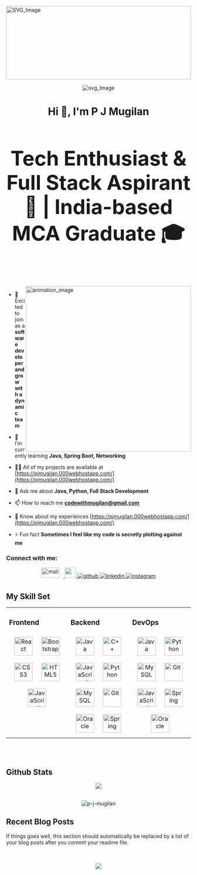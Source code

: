<img src="https://camo.githubusercontent.com/ba9f3bd30647e352a3f5e1e45eb45c6ec7bad6155cd16aaedf4a426738da0ca5/68747470733a2f2f696e646f616e616c79746963612e636f6d2f7374617469632f696d616765732f62616e6e6572722e676966" align="center" style="width: 100%; height:200px;" alt="SVG_Image"/>

<p align="center"><img src="https://readme-typing-svg.herokuapp.com/?lines=Welcome!%20Code.%20;Create%20Collaborate%20Crafting%20Code.%20Building%20Dreams.;High%20Coding%20level%20and%20Clean%20Code&font=VT323&center=true&width=750&height=120&color=00308F&vCenter=true&size=36" alt="svg_Image"></p>
<h1 align="center">Hi 👋, I'm P J Mugilan</h1>
<h3 align="center" style="font-size: 55px">Tech Enthusiast & Full Stack Aspirant 🚀 | India-based MCA Graduate 🎓</h3>
<br><br>

<img align="right" width="450" src="https://user-images.githubusercontent.com/74038190/212750147-854a394f-fee9-4080-9770-78a4b7ece53f.gif" alt="animation_image">

- 🔭 Excited to join as a **software developer and grow with a dynamic team**

- 🌱 I’m currently learning **Java, Spring Boot, Networking**

- 👨‍💻 All of my projects are available at [https://pjmugilan.000webhostapp.com/](https://pjmugilan.000webhostapp.com/)

- 💬 Ask me about **Java, Python, Full Stack Development**

- 📫 How to reach me **codewithmugilan@gmail.com**

- 📄 Know about my experiences [https://pjmugilan.000webhostapp.com/](https://pjmugilan.000webhostapp.com/)

- ⚡ Fun fact **Sometimes I feel like my code is secretly plotting against me**

<h3 align="left">Connect with me:</h3>

<div align="center">
  <a href="mailto:codewithmugilan@gmail.com" target="_blank">
    <img src="https://encrypted-tbn0.gstatic.com/images?q=tbn:ANd9GcTscUIClry78WkmKbwDQQNG8GkcAFxnQgb5b_kuE3kB5W3UhZRw4CNGO22jGw&s"
      alt=mail style="margin-bottom: 5px; height: 28px; width: 50px; padding-right: 10px;" >
    </a>

  <a href="tel:7671085496" target="_blank">
    <img src="https://encrypted-tbn0.gstatic.com/images?q=tbn:ANd9GcSYZ3xUEL66XE9131U3bQ8U8-LVSbqj70Jesg&usqp=CAU" 
      style="margin-bottom: 5px; height:28px; width: 30px;" />
  </a>
    <a href="https://github.com/P-J-Mugilan" target="_blank">
    <img src=https://img.shields.io/badge/github-%2324292e.svg?&style=for-the-badge&logo=github&logoColor=white alt=github style="margin-bottom: 5px;" />
    </a>
    <a href="https://linkedin.com/in/mugilanjagadeesan" target="_blank">
    <img src=https://img.shields.io/badge/linkedin-%231E77B5.svg?&style=for-the-badge&logo=linkedin&logoColor=white alt=linkedin style="margin-bottom: 5px;" />
    </a>
    <a href="https://instagram.com/i_am_mugilan_" target="_blank">
    <img src=https://img.shields.io/badge/instagram-%23000000.svg?&style=for-the-badge&logo=instagram&logoColor=white alt=instagram style="margin-bottom: 5px;" />
    </a>  
    </div> 

<!--


-->



 ## My Skill Set  
<table><tr><td valign="top" width="33%">



### Frontend  
<div align="center">  
<a href="https://reactjs.org/" target="_blank"><img style="margin: 10px" src="https://profilinator.rishav.dev/skills-assets/react-original-wordmark.svg" alt="React" height="50" /></a>  
<a href="https://getbootstrap.com/docs/3.4/javascript/" target="_blank"><img style="margin: 10px" src="https://profilinator.rishav.dev/skills-assets/bootstrap-plain.svg" alt="Bootstrap" height="50" /></a>  
<a href="https://www.w3schools.com/css/" target="_blank"><img style="margin: 10px" src="https://profilinator.rishav.dev/skills-assets/css3-original-wordmark.svg" alt="CSS3" height="50" /></a>  
<a href="https://en.wikipedia.org/wiki/HTML5" target="_blank"><img style="margin: 10px" src="https://profilinator.rishav.dev/skills-assets/html5-original-wordmark.svg" alt="HTML5" height="50" /></a>  
<a href="https://www.javascript.com/" target="_blank"><img style="margin: 10px" src="https://profilinator.rishav.dev/skills-assets/javascript-original.svg" alt="JavaScript" height="50" /></a>  
</div>

</td><td valign="top" width="33%">



### Backend  
<div align="center">  
<a href="https://www.java.com/" target="_blank"><img style="margin: 10px" src="https://profilinator.rishav.dev/skills-assets/java-original-wordmark.svg" alt="Java" height="50" /></a>  
<a href="https://www.cplusplus.com/" target="_blank"><img style="margin: 10px" src="https://profilinator.rishav.dev/skills-assets/cplusplus-original.svg" alt="C++" height="50" /></a>  
<a href="https://www.javascript.com/" target="_blank"><img style="margin: 10px" src="https://profilinator.rishav.dev/skills-assets/javascript-original.svg" alt="JavaScript" height="50" /></a>  
<a href="https://www.python.org/" target="_blank"><img style="margin: 10px" src="https://profilinator.rishav.dev/skills-assets/python-original.svg" alt="Python" height="50" /></a>  
<a href="https://www.mysql.com/" target="_blank"><img style="margin: 10px" src="https://profilinator.rishav.dev/skills-assets/mysql-original-wordmark.svg" alt="MySQL" height="50" /></a>  
<a href="https://github.com/" target="_blank"><img style="margin: 10px" src="https://profilinator.rishav.dev/skills-assets/git-scm-icon.svg" alt="Git" height="50" /></a>  
<a href="https://www.oracle.com/in/index.html" target="_blank"><img style="margin: 10px" src="https://profilinator.rishav.dev/skills-assets/oracle-original.svg" alt="Oracle" height="50" /></a>  
<a href="https://docs.spring.io/spring-framework/docs/3.0.x/reference/expressions.html#:~:text=The%20Spring%20Expression%20Language%20(SpEL,and%20basic%20string%20templating%20functionality." target="_blank"><img style="margin: 10px" src="https://profilinator.rishav.dev/skills-assets/springio-icon.svg" alt="Spring" height="50" /></a>  
</div>

</td><td valign="top" width="33%">



### DevOps  
<div align="center">  
<a href="https://www.java.com/" target="_blank"><img style="margin: 10px" src="https://profilinator.rishav.dev/skills-assets/java-original-wordmark.svg" alt="Java" height="50" /></a>  
<a href="https://www.python.org/" target="_blank"><img style="margin: 10px" src="https://profilinator.rishav.dev/skills-assets/python-original.svg" alt="Python" height="50" /></a>  
<a href="https://www.mysql.com/" target="_blank"><img style="margin: 10px" src="https://profilinator.rishav.dev/skills-assets/mysql-original-wordmark.svg" alt="MySQL" height="50" /></a>  
<a href="https://github.com/" target="_blank"><img style="margin: 10px" src="https://profilinator.rishav.dev/skills-assets/git-scm-icon.svg" alt="Git" height="50" /></a>  
<a href="https://www.javascript.com/" target="_blank"><img style="margin: 10px" src="https://profilinator.rishav.dev/skills-assets/javascript-original.svg" alt="JavaScript" height="50" /></a>  
<a href="https://docs.spring.io/spring-framework/docs/3.0.x/reference/expressions.html#:~:text=The%20Spring%20Expression%20Language%20(SpEL,and%20basic%20string%20templating%20functionality." target="_blank"><img style="margin: 10px" src="https://profilinator.rishav.dev/skills-assets/springio-icon.svg" alt="Spring" height="50" /></a>  
<a href="https://www.oracle.com/in/index.html" target="_blank"><img style="margin: 10px" src="https://profilinator.rishav.dev/skills-assets/oracle-original.svg" alt="Oracle" height="50" /></a>  
</div>

</td></tr></table>  
<br><br>

<!--


-->

## Github Stats  
<div align="center"><img src="https://github-readme-stats.vercel.app/api?username=P-J-Mugilan&show_icons=true&count_private=true&hide_border=true" align="center" /></div>  

<br>

<p align="center"><img align="center" src="https://github-readme-streak-stats.herokuapp.com/?user=p-j-mugilan&" alt="p-j-mugilan" /></p>


## Recent Blog Posts  
<!-- BLOG-POST-LIST:START -->  
If things goes well, this section should automatically be replaced by a list of your blog posts after you commit your readme file. 
<!-- BLOG-POST-LIST:END -->  

<br/>  

  

<br/>  

<div align="center">
<img src="https://komarev.com/ghpvc/?username=P-J-Mugilan&&style=flat-square" align="center" />
</div>  
  

<br/>  
